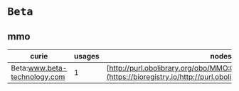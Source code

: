 # `Beta`
## mmo
| curie                        |   usages | nodes                                                                                                           |
|------------------------------|----------|-----------------------------------------------------------------------------------------------------------------|
| Beta:www.beta-technology.com |        1 | [http://purl.obolibrary.org/obo/MMO:0000122](https://bioregistry.io/http://purl.obolibrary.org/obo/MMO:0000122) |
